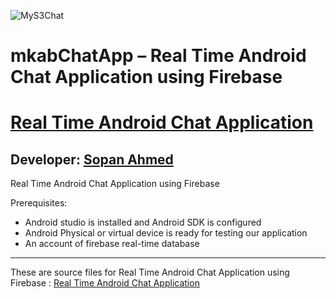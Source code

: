 ![MyS3Chat](https://github.com/mudasiryounas/MyS3Chat/blob/master/screenshots/screen1.png)


# mkabChatApp – Real Time Android Chat Application using Firebase

# [Real Time Android Chat Application][published url]
## Developer: [Sopan Ahmed][instructor url]


Real Time Android Chat Application using Firebase


Prerequisites: 
*	Android studio is installed and Android SDK is configured
*	Android Physical or virtual device is ready for testing our application
*	An account of firebase real-time database

------

These are source files for Real Time Android Chat Application using Firebase : [Real Time Android Chat Application][published url]

[published url]: https://github.com/gitproject09/mkabChatApp
[instructor url]: https://github.com/gitproject09







